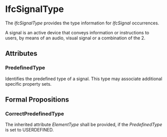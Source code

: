 # IfcSignalType

The _IfcSignalType_ provides the type information for _IfcSignal_ occurrences.
<!-- end of short definition -->

A signal is an active device that conveys information or instructions to users, by means of an audio, visual signal or a combination of the 2.

## Attributes

### PredefinedType
Identifies the predefined type of a signal. This type may associate additional specific property sets.

## Formal Propositions

### CorrectPredefinedType
The inherited attribute _ElementType_ shall be provided, if the _PredefinedType_ is set to USERDEFINED.
